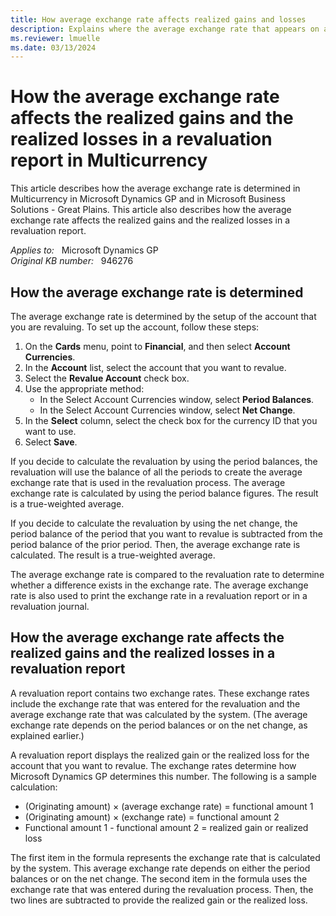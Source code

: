 ```yaml
---
title: How average exchange rate affects realized gains and losses
description: Explains where the average exchange rate that appears on a revaluation report comes from and how that rate works with the formula in the revaluation report.
ms.reviewer: lmuelle
ms.date: 03/13/2024
---
```

# How the average exchange rate affects the realized gains and the realized losses in a revaluation report in Multicurrency

This article describes how the average exchange rate is determined in Multicurrency in Microsoft Dynamics GP and in Microsoft Business Solutions - Great Plains. This article also describes how the average exchange rate affects the realized gains and the realized losses in a revaluation report.

_Applies to:_ &nbsp; Microsoft Dynamics GP  
_Original KB number:_ &nbsp; 946276

## How the average exchange rate is determined

The average exchange rate is determined by the setup of the account that you are revaluing. To set up the account, follow these steps:

1. On the **Cards** menu, point to **Financial**, and then select **Account Currencies**.
2. In the **Account** list, select the account that you want to revalue.
3. Select the **Revalue Account** check box.
4. Use the appropriate method:
   - In the Select Account Currencies window, select **Period Balances**.
   - In the Select Account Currencies window, select **Net Change**.
5. In the **Select** column, select the check box for the currency ID that you want to use.
6. Select **Save**.

If you decide to calculate the revaluation by using the period balances, the revaluation will use the balance of all the periods to create the average exchange rate that is used in the revaluation process. The average exchange rate is calculated by using the period balance figures. The result is a true-weighted average.

If you decide to calculate the revaluation by using the net change, the period balance of the period that you want to revalue is subtracted from the period balance of the prior period. Then, the average exchange rate is calculated. The result is a true-weighted average.

The average exchange rate is compared to the revaluation rate to determine whether a difference exists in the exchange rate. The average exchange rate is also used to print the exchange rate in a revaluation report or in a revaluation journal.

## How the average exchange rate affects the realized gains and the realized losses in a revaluation report

A revaluation report contains two exchange rates. These exchange rates include the exchange rate that was entered for the revaluation and the average exchange rate that was calculated by the system. (The average exchange rate depends on the period balances or on the net change, as explained earlier.)

A revaluation report displays the realized gain or the realized loss for the account that you want to revalue. The exchange rates determine how Microsoft Dynamics GP determines this number. The following is a sample calculation:

- (Originating amount) × (average exchange rate) = functional amount 1
- (Originating amount) × (exchange rate) = functional amount 2
- Functional amount 1 - functional amount 2 = realized gain or realized loss

The first item in the formula represents the exchange rate that is calculated by the system. This average exchange rate depends on either the period balances or on the net change. The second item in the formula uses the exchange rate that was entered during the revaluation process. Then, the two lines are subtracted to provide the realized gain or the realized loss.

